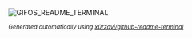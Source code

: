 
<div align="justify">
<picture>
    <source media="(prefers-color-scheme: dark)" srcset="https://i.ibb.co/YhjgV9Z/output-gif.gif">
    <source media="(prefers-color-scheme: light)" srcset="https://i.ibb.co/YhjgV9Z/output-gif.gif">
    <img alt="GIFOS_README_TERMINAL" src="https://i.ibb.co/YhjgV9Z/output-gif.gif">
</picture>

<sub><i>Generated automatically using [x0rzavi/github-readme-terminal](https://github.com/x0rzavi/github-readme-terminal)</i></sub>

</div>
    
